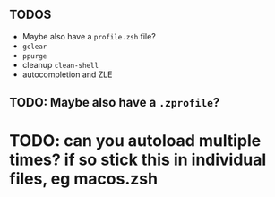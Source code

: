 ## TODOS
- Maybe also have a `profile.zsh`  file?
- `gclear`
- `ppurge`
- cleanup `clean-shell`
- autocompletion and ZLE

## TODO: Maybe also have a `.zprofile`?

# TODO: can you autoload multiple times? if so stick this in individual files, eg macos.zsh
